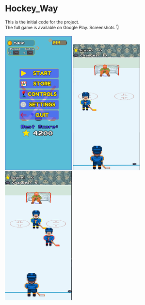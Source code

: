 # Hockey_Way

This is the initial code for the project.  
The full game is available on Google Play. Screenshots :point_down:

![game running in mobile print_1](https://github.com/ArrudaFernanda/Hockey_Way/blob/main/print_initial_screen_en.jpg)
![game running in mobile print_2](https://github.com/ArrudaFernanda/Hockey_Way/blob/main/print_level02.png)
![game running in mobile print_3](https://github.com/ArrudaFernanda/Hockey_Way/blob/main/print_level04.png)
